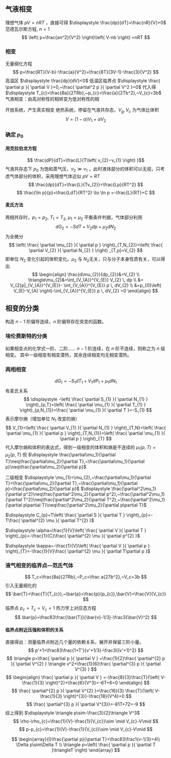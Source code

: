 ## 气液相变
理想气体 $\displaystyle pV=nRT$  ，直接可得 $\displaystyle \frac{dp}{dT}=\frac{nR}{V}>0$
范德瓦尔斯方程, $\displaystyle n=1$
$$
\left( p+\frac{an^2}{V^2} \right)\left( V-nb \right) =nRT 
$$
### 相变
无量纲化方程
$$
p=\frac{RT}{V-b}-\frac{a}{V^2}=\frac{8T}{3V-1}-\frac{3}{V^2}
$$
高温区 $\displaystyle \frac{dp}{dV}<0$
低温区临界点 $\displaystyle \frac{ \partial p }{ \partial V }=0,~\frac{ \partial^2 p }{ \partial V^2 }=0$
代入得 $\displaystyle T_{c}=\frac{8a}{2TRb},~p_{c}=\frac{a}{2Tb^2},~V_{c}=3b$
气液相变：由高对称性的相转变为低对称性的相

开放系统，产生真实相变
绝热系统，停留在气液共存态，$\displaystyle V_{g},V_{c}$ 为气体比体积
$$
V=\left( 1-\alpha\right) V_{1}+\alpha V_{2}  
$$
### 确定 $p_{0}$
#### 用克拉伯龙方程
$$
\frac{dP}{dT}=\frac{L}{T\left( v_{2}−v_{1} \right) }$$ 
​​​​​​​​​​​​​​​​​​​​​​​​​​​​​​​​气液共存态下 $\displaystyle p_{0}$ 为饱和蒸气压，$\displaystyle v_{2}\gg v_{1}$ ，此时液体部分的体积可以无视，只考虑气体部分的体积，采用理想气体近似 $\displaystyle pV=RT$
$$
\frac{dp}{dT}=\frac{L}{Tv_{2}}=\frac{Lp}{RT^2}
$$
$$
 \frac{\ln p}{p}=\frac{LdT}{RT^2} \to \ln p =-\frac{L}{RT}+C
$$
#### 麦氏方法
两相共存时，$\displaystyle p_{1}=p_{2},~T_{1}=T_{2},~\mu_{1}=\mu_{2}$
平衡条件判据，气体部分利用
$$
dG_{2}=-SdT+V_{2}dp+\mu_{2}dN_{2}
$$
为全微分 
$$
\left( \frac{ \partial \mu_{2} }{ \partial p }  \right)_{T,N_{2}}=\left( \frac{ \partial V_{2} }{ \partial N_{2} }  \right) _{T,p}=V_{2} 
$$
即单位 $\displaystyle N_{2}$ 变化引起的体积变化。$\displaystyle \mu_{2}$ ​​​​​​与 $\displaystyle N_{2}$ ​​​​无关，只与分子本身性质有关，可以得出
$$
\begin{align}
\frac{d\mu_{2}}{dp_{2}}&=V_{2} \\
\triangle\mu_{2}&=\int_{V_{A}}^{V_{E}} V_{2} \, dp \\
&= V_{2}p|_{V_{A}}^{V_{E}}- \int_{V_{A}}^{V_{E}} p \, dV_{2} \\
&=p_{0}\left( V_{E}-V_{A} \right)-\int_{V_{A}}^{V_{E}} p \, dV_{2} =0
\end{align}
$$
## 相变的分类
构造 $\displaystyle n-1$ 阶偏导连续，$\displaystyle n$ 阶偏导存在突变的函数。
### 埃伦费斯特的分类
如果相变点的化学式一阶、二阶…… $\displaystyle n-1$ 阶连续，在  $\displaystyle n$ 阶不连续，则称之为 $\displaystyle n$ 级相变。
其中一级相变有相变潜热，其余连续相变均无相变潜热。

### 两相相变
$$
dG_1=-S_1dT_1+V_1dP_1+\mu_1dN_1
$$
有麦氏关系 
$$
\displaystyle -\left( \frac{ \partial S_{1} }{ \partial N_{1} } \right)_{p,T}=\left( \frac{ \partial \mu_{1} }{ \partial T_{1} } \right)_{p,N_{1}}=\frac{ \partial \mu_{1} }{ \partial T }=-S_{1}
$$
表示摩尔熵（增加单位 $\displaystyle N_{1}$ 改变的熵）
$$
V_{1}=\left( \frac{ \partial V_{1} }{ \partial N_{1} }  \right)_{T,N}=\left( \frac{ \partial \mu_{1} }{ \partial p }  \right)_{T,N_{1}}=\left( \frac{ \partial \mu_{1} }{ \partial p }  \right)_{T}   
$$
代入摩尔熵和体积的表达式，得到一级相变的体积和熵是不连续的
$\displaystyle \mu_{1}\left( p,T \right)=\mu_{2}\left( p,T \right)$ 但 $\displaystyle \frac{\partial\mu_1}{\partial T}\neq\frac{\partial\mu_2}{\partial T},~\frac{\partial\mu_1}{\partial p}\neq\frac{\partial\mu_2}{\partial p}$

二级相变
$\displaystyle \mu_{1}=\mu_{2},~\frac{\partial\mu_1}{\partial T}=\frac{\partial\mu_2}{\partial T},~\frac{\partial\mu_1}{\partial p}=\frac{\partial\mu_2}{\partial p}$
$\displaystyle \frac{\partial^2\mu_1}{\partial p^2}\neq\frac{\partial^2\mu_2}{\partial p^2},~\frac{\partial^2\mu_1}{\partial T^2}\neq\frac{\partial^2\mu_2}{\partial T^2},~\frac{\partial^2\mu_1}{\partial p\partial T}\neq\frac{\partial^2\mu_2}{\partial p\partial T}$

$\displaystyle C_{p}=T\left( \frac{ \partial S }{ \partial T } \right)_{p}=-T\frac{ \partial^{2} \mu }{ \partial T^{2} }$

$\displaystyle \alpha=\frac{1}{V}\left( \frac{ \partial V }{ \partial T } \right)_{p}=-\frac{1}{C}\frac{ \partial^{2} \mu }{ \partial p^{2} }$

$\displaystyle \kappa=-\frac{1}{V}\left( \frac{ \partial V }{ \partial p } \right)_{T}=-\frac{1}{V}\frac{ \partial^{2} \mu }{ \partial T\partial p }$

###  液气相变的临界点—范氏气体
$$
T_c=\frac{8a}{27Rb},~P_c=\frac a{27b^2},~V_c=3b
$$
引入无量纲化的
$$
\bar{T}=\frac{T}{T_{c}},~\bar{p}=\frac{p}{p_{c}},\bar{V}=\frac{V}{V_{c}}
$$
临界点 $\displaystyle p_{c}=T_{c}=V_{c}=1$ 热力学上对应态方程
$$
\bar{p}=\frac83\frac{\bar{T}}{\bar{v}-1/3}-\frac3{\bar{V}^2}
$$
#### 临界点附近压强和体积的关系
直接得出：测量临界点附近几个量的依赖关系，展开并保留三阶小量。
$$
p'+1=\frac83\frac{1+T'}{v'+1/3}-\frac3{(v'+1)^2}
$$
$$
\triangle p=\frac{ \partial p }{ \partial V } +\frac{1}{2}\frac{ \partial^{2} p }{ \partial V^{2} } \triangle v^2+\frac{1}{6}\frac{ \partial^{3} p }{ \partial V^{3} }
$$
$$
\begin{align}
\frac{ \partial p }{ \partial V } =-\frac{8}{3}\frac{T}{\left( V-\frac{1}{3} \right)^2}+\frac{6}{V^3}=-6T+6=0
\end{align}
$$
$$
\frac{ \partial^{2} p }{ \partial V^{2} }=\frac{16}{3} \frac{T}{\left( V-\frac{1}{3} \right)^{3}}-\frac{18}{V^4}=0
$$
$$
\frac{ \partial^{3} p }{ \partial V^{3}}=-81T+72=-9 
$$
综上得到 $\displaystyle \triangle p\sim-\frac{3}{2}\triangle V^3$
$$
\rho-\rho_{c}=\frac{1}{V}-\frac{1}{V_{c}}\sim \mid V_{c}-V\mid
$$
$$
p-p_{c}=\frac{1}{V}-\frac{1}{V_{c}}\sim \mid V_{c}-V\mid
$$

$$
\begin{array}{l}\frac{\partial p}{\partial T}=\frac83\frac1{v-1/3}=4\\
\Delta p\sim\Delta T \\ 
\triangle p=\left( \frac{ \partial p }{ \partial T }\triangleT  \right) 
\end{array}
$$
